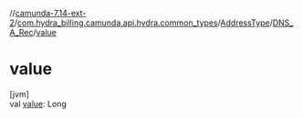 //[camunda-7.14-ext-2](../../../../index.md)/[com.hydra_billing.camunda.api.hydra.common_types](../../index.md)/[AddressType](../index.md)/[DNS_A_Rec](index.md)/[value](value.md)

# value

[jvm]\
val [value](value.md): Long

